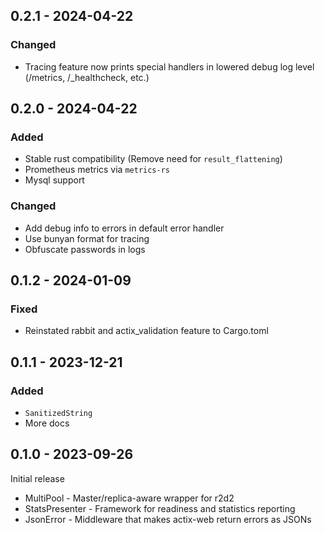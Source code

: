 <!-- markdownlint-configure-file { "no-duplicate-heading": { "siblings_only": true } } -->

<!-- markdownlint-disable-next-line first-line-h1 -->
## 0.2.1 - 2024-04-22

### Changed

* Tracing feature now prints special handlers in lowered debug log level (/metrics, /_healthcheck, etc.)

## 0.2.0 - 2024-04-22

### Added

* Stable rust compatibility (Remove need for `result_flattening`)
* Prometheus metrics via `metrics-rs`
* Mysql support

### Changed

* Add debug info to errors in default error handler
* Use bunyan format for tracing
* Obfuscate passwords in logs

## 0.1.2 - 2024-01-09

### Fixed

* Reinstated rabbit and actix_validation feature to Cargo.toml

## 0.1.1 - 2023-12-21

### Added

* `SanitizedString`
* More docs

## 0.1.0 - 2023-09-26

Initial release

* MultiPool - Master/replica-aware wrapper for r2d2
* StatsPresenter - Framework for readiness and statistics reporting
* JsonError - Middleware that makes actix-web return errors as JSONs
